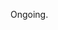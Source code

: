 Ongoing.

<!---
ivywpson/ivywpson is a ✨ special ✨ repository because its `README.md` (this file) appears on your GitHub profile.
You can click the Preview link to take a look at your changes.
--->
